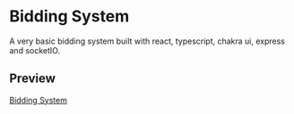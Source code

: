 # Bidding System 

A very basic bidding system built with react, typescript, chakra ui, express and socketIO.

## Preview
[Bidding System](https://github.com/thypirate/bidding-system-typescript/blob/main/bidding-system.gif)
